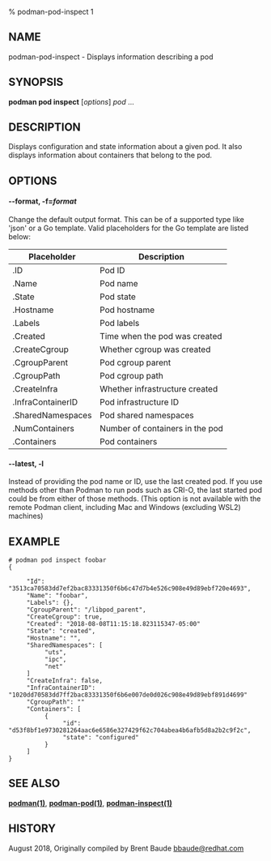 % podman-pod-inspect 1

## NAME
podman\-pod\-inspect - Displays information describing a pod

## SYNOPSIS
**podman pod inspect** [*options*] *pod* ...

## DESCRIPTION
Displays configuration and state information about a given pod.  It also displays information about containers
that belong to the pod.

## OPTIONS

#### **--format**, **-f**=*format*

Change the default output format.  This can be of a supported type like 'json'
or a Go template.
Valid placeholders for the Go template are listed below:

| **Placeholder**   | **Description**                                                               |
| ----------------- | ----------------------------------------------------------------------------- |
| .ID               | Pod   ID                                                                      |
| .Name             | Pod   name                                                                    |
| .State            | Pod   state                                                                   |
| .Hostname         | Pod   hostname                                                                |
| .Labels           | Pod   labels                                                                  |
| .Created          | Time when the pod was created                                                 |
| .CreateCgroup     | Whether cgroup was created                                                    |
| .CgroupParent     | Pod   cgroup parent                                                           |
| .CgroupPath       | Pod   cgroup path                                                             |
| .CreateInfra      | Whether infrastructure created                                                |
| .InfraContainerID | Pod   infrastructure ID                                                       |
| .SharedNamespaces | Pod   shared namespaces                                                       |
| .NumContainers    | Number of containers in the pod                                               |
| .Containers       | Pod   containers                                                              |

#### **--latest**, **-l**

Instead of providing the pod name or ID, use the last created pod. If you use methods other than Podman
to run pods such as CRI-O, the last started pod could be from either of those methods. (This option is not available with the remote Podman client, including Mac and Windows (excluding WSL2) machines)

## EXAMPLE
```
# podman pod inspect foobar
{

     "Id": "3513ca70583dd7ef2bac83331350f6b6c47d7b4e526c908e49d89ebf720e4693",
     "Name": "foobar",
     "Labels": {},
     "CgroupParent": "/libpod_parent",
     "CreateCgroup": true,
     "Created": "2018-08-08T11:15:18.823115347-05:00"
     "State": "created",
     "Hostname": "",
     "SharedNamespaces": [
          "uts",
          "ipc",
          "net"
     ]
     "CreateInfra": false,
     "InfraContainerID": "1020dd70583dd7ff2bac83331350f6b6e007de0d026c908e49d89ebf891d4699"
     "CgroupPath": ""
     "Containers": [
          {
               "id": "d53f8bf1e9730281264aac6e6586e327429f62c704abea4b6afb5d8a2b2c9f2c",
               "state": "configured"
          }
     ]
}
```

## SEE ALSO
**[podman(1)](podman.1.md)**, **[podman-pod(1)](podman-pod.1.md)**, **[podman-inspect(1)](podman-inspect.1.md)**

## HISTORY
August 2018, Originally compiled by Brent Baude <bbaude@redhat.com>
